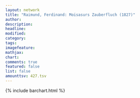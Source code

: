 ```yaml
---
layout: network
title: "Raimund, Ferdinand: Moisasurs Zauberfluch (1827)"
author:
description:
headline:
modified:
category:
tags:
imagefeature: 
mathjax: 
chart: 
comments: true
featured: false
list: false
amounttsv: 427.tsv
---
```

{% include barchart.html %}
